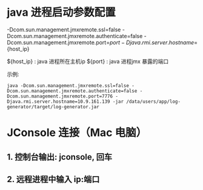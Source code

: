 # java 进程启动参数配置

-Dcom.sun.management.jmxremote.ssl=false 
-Dcom.sun.management.jmxremote.authenticate=false 
-Dcom.sun.management.jmxremote.port=${port} 
-Djava.rmi.server.hostname=${host_ip}

${host_ip} : java 进程所在主机ip
${port} : java 进程jmx 暴露的端口

示例:

```
java -Dcom.sun.management.jmxremote.ssl=false -Dcom.sun.management.jmxremote.authenticate=false -Dcom.sun.management.jmxremote.port=7776 -Djava.rmi.server.hostname=10.9.161.139 -jar /data/users/app/log-generator/target/log-generator.jar
```


# JConsole 连接（Mac 电脑）

## 1. 控制台输出: jconsole, 回车

## 2. 远程进程中输入 ip:端口







